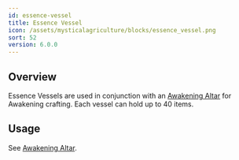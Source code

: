 ```yaml
---
id: essence-vessel
title: Essence Vessel
icon: /assets/mysticalagriculture/blocks/essence_vessel.png
sort: 52
version: 6.0.0
---
```


## Overview

Essence Vessels are used in conjunction with an [Awakening Altar](awakening-altar.md) for Awakening crafting. Each vessel can hold up to 40 items.

## Usage

See [Awakening Altar](awakening-altar.md).
